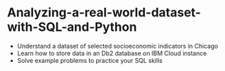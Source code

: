 # Analyzing-a-real-world-dataset-with-SQL-and-Python
*   Understand a dataset of selected socioeconomic indicators in Chicago
*   Learn how to store data in an Db2 database on IBM Cloud instance
*   Solve example problems to practice your SQL skills
